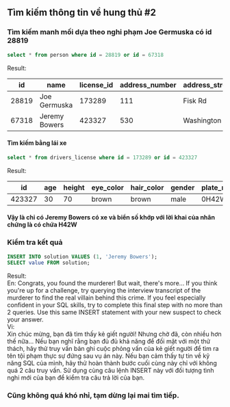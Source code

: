 ## Tìm kiếm thông tin về hung thủ #2

### Tìm kiếm manh mối dựa theo nghi phạm Joe Germuska có id 28819

```sql 
select * from person where id = 28819 or id = 67318 
```

Result:

| id    | name          | license_id | address_number | address_street_name   | ssn       |
|-------|---------------|------------|----------------|-----------------------|-----------|
| 28819 | Joe Germuska  | 173289     | 111            | Fisk Rd               | 138909730 |
| 67318 | Jeremy Bowers | 423327     | 530            | Washington Pl, Apt 3A | 871539279 |

#### Tìm kiếm bằng lái xe

```sql
select * from drivers_license where id = 173289 or id = 423327
```
Result:

| id     | age | height | eye_color | hair_color | gender | plate_number | car_make  | car_model |
|--------|-----|--------|-----------|------------|--------|--------------|-----------|-----------|
| 423327 | 30  | 70     | brown     | brown      | male   | 0H42W2       | Chevrolet | Spark LS  |

#### Vậy là chỉ có Jeremy Bowers có xe và biển số khớp với lời khai của nhân chứng là có chứa H42W

### Kiểm tra kết quả

```sql 
INSERT INTO solution VALUES (1, 'Jeremy Bowers');
SELECT value FROM solution;
```

Result:  
En:
Congrats, you found the murderer! But wait, there's more... If you think you're up for a challenge, try querying the interview transcript of the murderer to find the real villain behind this crime. If you feel especially confident in your SQL skills, try to complete this final step with no more than 2 queries. Use this same INSERT statement with your new suspect to check your answer.  
Vi:  
Xin chúc mừng, bạn đã tìm thấy kẻ giết người! Nhưng chờ đã, còn nhiều hơn thế nữa... Nếu bạn nghĩ rằng bạn đủ đủ khả năng để đối mặt với một thử thách, hãy thử truy vấn bản ghi cuộc phỏng vấn của kẻ giết người để tìm ra tên tội phạm thực sự đứng sau vụ án này. Nếu bạn cảm thấy tự tin về kỹ năng SQL của mình, hãy thử hoàn thành bước cuối cùng này chỉ với không quá 2 câu truy vấn. Sử dụng cùng câu lệnh INSERT này với đối tượng tình nghi mới của bạn để kiểm tra câu trả lời của bạn.

### Cũng không quá khó nhỉ, tạm dừng lại mai tìm tiếp.
